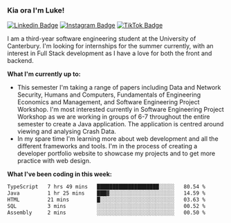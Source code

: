 ### Kia ora I'm Luke!

[![Linkedin Badge](https://img.shields.io/badge/-LinkedIn-0e76a8?style=flat-square&logo=Linkedin&logoColor=white)](https://www.linkedin.com/in/luke-stynes/)
[![Instagram Badge](https://img.shields.io/badge/-Instagram-e4405f?style=flat-square&logo=Instagram&logoColor=white)](https://www.instagram.com/luke.stynes/)
[![TikTok Badge](https://img.shields.io/badge/TikTok-Follow-blue)](https://www.tiktok.com/@luke_stynes)

I am a third-year software engineering student at the University of Canterbury. I'm looking for internships for the summer currently, with an interest in Full Stack development as I have a love for both the front and backend.

**What I'm currently up to:**
- This semester I'm taking a range of papers including Data and Network Security, Humans and Computers, Fundamentals of Engineering Economics and Management, and Software Engineering Project Workshop. I'm most interested currently in Software Engineering Project Workshop as we are working in groups of 6-7 throughout the entire semester to create a Java application. The application is centred around viewing and analysing Crash Data.
- In my spare time I'm learning more about web development and all the different frameworks and tools. I'm in the process of creating a developer portfolio website to showcase my projects and to get more practice with web design.


**What I've been coding in this week:**
<!--START_SECTION:waka-->

```txt
TypeScript   7 hrs 49 mins   ████████████████████░░░░░   80.54 %
Java         1 hr 25 mins    ███▓░░░░░░░░░░░░░░░░░░░░░   14.59 %
HTML         21 mins         █░░░░░░░░░░░░░░░░░░░░░░░░   03.63 %
SQL          3 mins          ░░░░░░░░░░░░░░░░░░░░░░░░░   00.52 %
Assembly     2 mins          ░░░░░░░░░░░░░░░░░░░░░░░░░   00.50 %
```

<!--END_SECTION:waka-->
